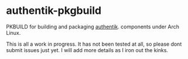 # authentik-pkgbuild
PKBUILD for building and packaging [authentik](https://github.com/goauthentik/authentik). components under Arch Linux. 

This is all a work in progress. It has not been tested at all, so please dont submit issues just yet.
I will add more details as I iron out the kinks.
